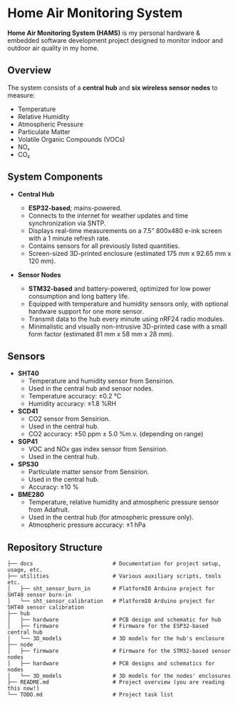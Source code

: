 # Home Air Monitoring System

**Home Air Monitoring System (HAMS)** is my personal hardware & embedded software development project designed to monitor indoor and outdoor air quality in my home.

## Overview

The system consists of a **central hub** and **six wireless sensor nodes** to measure:

- Temperature
- Relative Humidity
- Atmospheric Pressure
- Particulate Matter
- Volatile Organic Compounds (VOCs)
- NOₓ
- CO₂

## System Components

- **Central Hub**
   - **ESP32-based**; mains-powered.
   - Connects to the internet for weather updates and time synchronization via SNTP.
   - Displays real-time measurements on a 7.5" 800x480 e-ink screen with a 1 minute refresh rate.
   - Contains sensors for all previously listed quantities.
   - Screen-sized 3D-printed enclosure (estimated 175 mm x 92.65 mm x 120 mm).

- **Sensor Nodes**
   - **STM32-based** and battery-powered, optimized for low power consumption and long battery life.
   - Equipped with temperature and humidity sensors only, with optional hardware support for one more sensor.
   - Transmit data to the hub every minute using nRF24 radio modules.
   - Minimalistic and visually non-intrusive 3D-printed case with a small form factor (estimated 81 mm x 58 mm x 28 mm).

## Sensors

- **SHT40**
   - Temperature and humidity sensor from Sensirion.
   - Used in the central hub and sensor nodes.
   - Temperature accuracy: ±0.2 °C
   - Humidity accuracy: ±1.8 %RH
- **SCD41**
   - CO2 sensor from Sensirion.
   - Used in the central hub.
   - CO2 accuracy: ±50 ppm ± 5.0 %m.v. (depending on range)
- **SGP41**
   - VOC and NOx gas index sensor from Sensirion.
   - Used in the central hub.
- **SPS30**
   - Particulate matter sensor from Sensirion.
   - Used in the central hub.
   - Accuracy: ±10 %
- **BME280**
   - Temperature, relative humidity and atmospheric pressure sensor from Adafruit.
   - Used in the central hub (for atmospheric pressure only).
   - Atmospheric pressure accuracy: ±1 hPa

## Repository Structure

```plaintext
├── docs                         # Documentation for project setup, usage, etc.
├── utilities                    # Various auxiliary scripts, tools etc.
│   ├── sht_sensor_burn_in       # PlatformIO Arduino project for SHT40 sensor burn-in
│   └── sht_sensor_calibration   # PlatformIO Arduino project for SHT40 sensor calibration
├── hub
│   ├── hardware                 # PCB design and schematic for hub
│   ├── firmware                 # Firmware for the ESP32-based central hub
│   └── 3D_models                # 3D models for the hub's enclosure
├── node
│   ├── firmware                 # Firmware for the STM32-based sensor nodes
│   ├── hardware                 # PCB designs and schematics for nodes
│   └── 3D_models                # 3D models for the nodes' enclosures
├── README.md                    # Project overview (you are reading this now!)
└── TODO.md                      # Project task list